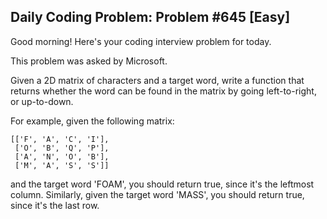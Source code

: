 ## Daily Coding Problem: Problem #645 [Easy]

Good morning! Here's your coding interview problem for today.

This problem was asked by Microsoft.

Given a 2D matrix of characters and a target word, write a function that returns whether the word can be found in the matrix by going left-to-right, or up-to-down.

For example, given the following matrix:

    [['F', 'A', 'C', 'I'],
     ['O', 'B', 'Q', 'P'],
     ['A', 'N', 'O', 'B'],
     ['M', 'A', 'S', 'S']]
     
and the target word 'FOAM', you should return true, since it's the leftmost column. Similarly, given the target word 'MASS', you should return true, since it's the last row.
